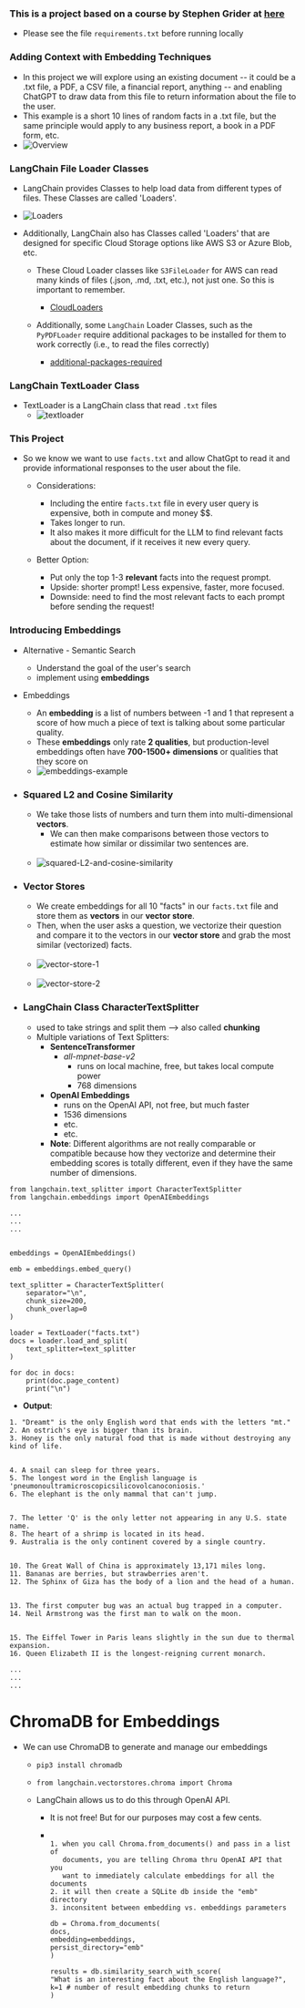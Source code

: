 ### This is a project based on a course by Stephen Grider at [here](https://www.udemy.com/course/chatgpt-and-langchain-the-complete-developers-masterclass)

- Please see the file `requirements.txt` before running locally

### Adding Context with Embedding Techniques

- In this project we will explore using an existing document -- it could be a .txt file, a PDF, a CSV file, a financial report, anything -- and enabling ChatGPT to draw data from this file to return information about the file to the user.
- This example is a short 10 lines of random facts in a .txt file, but the same principle would apply to any business report, a book in a PDF form, etc.
- ![Overview](https://raw.githubusercontent.com/kawgh1/facts-context-embedding/main/images/Context%20with%20Embedding%20Techniques.png)

### LangChain File Loader Classes

- LangChain provides Classes to help load data from different types of files. These Classes are called 'Loaders'.
- ![Loaders](https://raw.githubusercontent.com/kawgh1/facts-context-embedding/main/images/LangChain%20File%20Loader%20Classes.png)

- Additionally, LangChain also has Classes called 'Loaders' that are designed for specific Cloud Storage options like AWS S3 or Azure Blob, etc.

  - These Cloud Loader classes like `S3FileLoader` for AWS can read many kinds of files (.json, .md, .txt, etc.), not just one. So this is important to remember.

    - [CloudLoaders](https://raw.githubusercontent.com/kawgh1/facts-context-embedding/main/images/Cloud%20Storage%20Loaders.png)

  - Additionally, some `LangChain` Loader Classes, such as the `PyPDFLoader` require additional packages to be installed for them to work correctly (i.e., to read the files correctly)

    - [additional-packages-required](https://raw.githubusercontent.com/kawgh1/facts-context-embedding/main/images/some%20loader%20classes%20require%20additional%20packages.png)

### LangChain TextLoader Class

- TextLoader is a LangChain class that read `.txt` files
  - ![textloader](https://raw.githubusercontent.com/kawgh1/facts-context-embedding/main/images/Text%20Loader%20.png)

### This Project

- So we know we want to use `facts.txt` and allow ChatGpt to read it and provide informational responses to the user about the file.

  - Considerations:

    - Including the entire `facts.txt` file in every user query is expensive, both in compute and money $$.
    - Takes longer to run.
    - It also makes it more difficult for the LLM to find relevant facts about the document, if it receives it new every query.

  - Better Option:
    - Put only the top 1-3 **relevant** facts into the request prompt.
    - Upside: shorter prompt! Less expensive, faster, more focused.
    - Downside: need to find the most relevant facts to each prompt before sending the request!

### Introducing Embeddings

- Alternative - Semantic Search

  - Understand the goal of the user's search
  - implement using **embeddings**

- Embeddings

  - An **embedding** is a list of numbers between -1 and 1 that represent a score of how much a piece of text is talking about some particular quality.
  - These **embeddings** only rate **2 qualities**, but production-level embeddings often have **700-1500+ dimensions** or qualities that they score on
  - ![embeddings-example](https://raw.githubusercontent.com/kawgh1/facts-context-embedding/main/images/Embeddings%20Example.png)

- ### Squared L2 and Cosine Similarity

  - We take those lists of numbers and turn them into multi-dimensional **vectors**.
    - We can then make comparisons between those vectors to estimate how similar or dissimilar two sentences are.
      <br>
      <br>
  - ![squared-L2-and-cosine-similarity](https://raw.githubusercontent.com/kawgh1/facts-context-embedding/main/images/Cosine%20Sim%20and%20L2.png)

- ### Vector Stores

  - We create embeddings for all 10 "facts" in our `facts.txt` file and store them as **vectors** in our **vector store**.
  - Then, when the user asks a question, we vectorize their question and compare it to the vectors in our **vector store** and grab the most similar (vectorized) facts.
    <br>
    <br>
  - ![vector-store-1](https://raw.githubusercontent.com/kawgh1/facts-context-embedding/main/images/Vector%20Store%201.png)
    <br>
    <br>
  - ![vector-store-2](https://raw.githubusercontent.com/kawgh1/facts-context-embedding/main/images/Vector%20Store%202.png)

- ### LangChain Class CharacterTextSplitter
  - used to take strings and split them --> also called **chunking**
  - Multiple variations of Text Splitters:
    - **SentenceTransformer**
      - _all-mpnet-base-v2_
        - runs on local machine, free, but takes local compute power
        - 768 dimensions
    - **OpenAI Embeddings**
      - runs on the OpenAI API, not free, but much faster
      - 1536 dimensions
      - etc.
      - etc.
    - **Note**: Different algorithms are not really comparable or compatible because how they vectorize and determine their embedding scores is totally different, even if they have the same number of dimensions.

```
from langchain.text_splitter import CharacterTextSplitter
from langchain.embeddings import OpenAIEmbeddings

...
...
...


embeddings = OpenAIEmbeddings()

emb = embeddings.embed_query()

text_splitter = CharacterTextSplitter(
    separator="\n",
    chunk_size=200,
    chunk_overlap=0
)

loader = TextLoader("facts.txt")
docs = loader.load_and_split(
    text_splitter=text_splitter
)

for doc in docs:
    print(doc.page_content)
    print("\n")

```

- **Output**:

```
1. "Dreamt" is the only English word that ends with the letters "mt."
2. An ostrich's eye is bigger than its brain.
3. Honey is the only natural food that is made without destroying any kind of life.


4. A snail can sleep for three years.
5. The longest word in the English language is 'pneumonoultramicroscopicsilicovolcanoconiosis.'
6. The elephant is the only mammal that can't jump.


7. The letter 'Q' is the only letter not appearing in any U.S. state name.
8. The heart of a shrimp is located in its head.
9. Australia is the only continent covered by a single country.


10. The Great Wall of China is approximately 13,171 miles long.
11. Bananas are berries, but strawberries aren't.
12. The Sphinx of Giza has the body of a lion and the head of a human.


13. The first computer bug was an actual bug trapped in a computer.
14. Neil Armstrong was the first man to walk on the moon.


15. The Eiffel Tower in Paris leans slightly in the sun due to thermal expansion.
16. Queen Elizabeth II is the longest-reigning current monarch.

...
...
...

```

# ChromaDB for Embeddings

- We can use ChromaDB to generate and manage our embeddings

  - `pip3 install chromadb`
  - `from langchain.vectorstores.chroma import Chroma`
  - LangChain allows us to do this through OpenAI API.

    - It is not free! But for our purposes may cost a few cents.
    - ```

      1. when you call Chroma.from_documents() and pass in a list of
         documents, you are telling Chroma thru OpenAI API that you
         want to immediately calculate embeddings for all the documents
      2. it will then create a SQLite db inside the "emb" directory
      3. inconsitent between embedding vs. embeddings parameters

      db = Chroma.from_documents(
      docs,
      embedding=embeddings,
      persist_directory="emb"
      )

      results = db.similarity_search_with_score(
      "What is an interesting fact about the English language?",
      k=1 # number of result embedding chunks to return
      )
      ```

    ```

    ```

